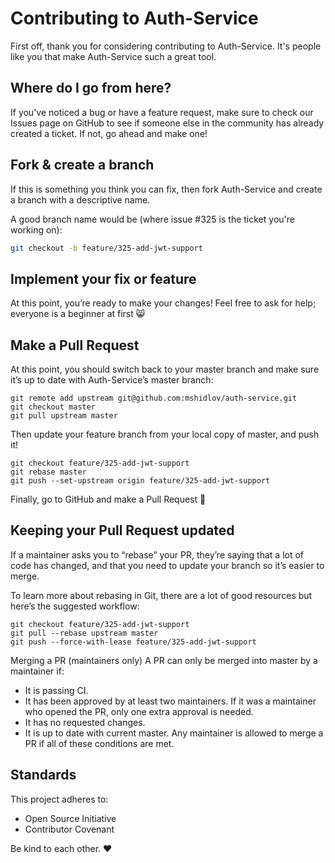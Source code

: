 # Contributing to Auth-Service

First off, thank you for considering contributing to Auth-Service. It's people like you that make Auth-Service such a great tool.

## Where do I go from here?

If you've noticed a bug or have a feature request, make sure to check our Issues page on GitHub to see if someone else in the community has already created a ticket. If not, go ahead and make one!

## Fork & create a branch

If this is something you think you can fix, then fork Auth-Service and create a branch with a descriptive name.

A good branch name would be (where issue #325 is the ticket you're working on):

```bash
git checkout -b feature/325-add-jwt-support
```


## Implement your fix or feature
At this point, you’re ready to make your changes! Feel free to ask for help; everyone is a beginner at first 😸

## Make a Pull Request
At this point, you should switch back to your master branch and make sure it’s up to date with Auth-Service’s master branch:
```
git remote add upstream git@github.com:mshidlov/auth-service.git
git checkout master
git pull upstream master
```
Then update your feature branch from your local copy of master, and push it!
```
git checkout feature/325-add-jwt-support
git rebase master
git push --set-upstream origin feature/325-add-jwt-support
```
Finally, go to GitHub and make a Pull Request 🚀

## Keeping your Pull Request updated
If a maintainer asks you to “rebase” your PR, they’re saying that a lot of code has changed, and that you need to update your branch so it’s easier to merge.

To learn more about rebasing in Git, there are a lot of good resources but here’s the suggested workflow:
```
git checkout feature/325-add-jwt-support
git pull --rebase upstream master
git push --force-with-lease feature/325-add-jwt-support
```
Merging a PR (maintainers only)
A PR can only be merged into master by a maintainer if:

- It is passing CI.
- It has been approved by at least two maintainers. If it was a maintainer who opened the PR, only one extra approval is needed.
- It has no requested changes.
- It is up to date with current master.
Any maintainer is allowed to merge a PR if all of these conditions are met.

## Standards
This project adheres to:

- Open Source Initiative
- Contributor Covenant

Be kind to each other. ❤️
